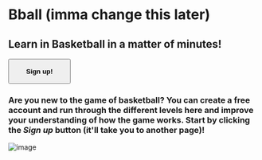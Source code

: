 # Bball (imma change this later)
## Learn in Basketball in a matter of minutes!

<button class="test" name="button" onclick= "window.location.href='https://docs.google.com/forms/d/e/1FAIpQLSdO_Pl9aSc0tUUJ2ySmfwTLYWnOZPAWKxUr3Csm1sp4hJHWDQ/viewform?usp=sf_link';"><strong>Sign up!</strong></button> 

### Are you new to the game of basketball? You can create a **free** account and run through the different levels here and improve your understanding of how the game works. Start by clicking the _Sign up_ button (it'll take you to another page)!

![image](https://upload.wikimedia.org/wikipedia/commons/e/eb/Basketball_Court_Dimensions.jpg)

<style>
.test{
height: 50px;
width: 125px;
}
</style>
